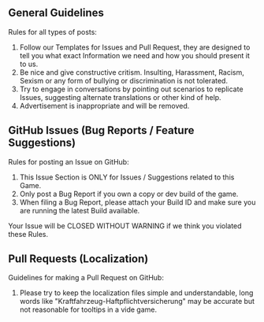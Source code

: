 ## General Guidelines

Rules for all types of posts:

1. Follow our Templates for Issues and Pull Request, they are designed to tell you what exact Information we need and how you should present it to us.
2. Be nice and give constructive critism. Insulting, Harassment, Racism, Sexism or any form of bullying or discrimination is not tolerated.
3. Try to engage in conversations by pointing out scenarios to replicate Issues, suggesting alternate translations or other kind of help.
4. Advertisement is inappropriate and will be removed.

## GitHub Issues (Bug Reports / Feature Suggestions)

Rules for posting an Issue on GitHub:

1. This Issue Section is ONLY for Issues / Suggestions related to this Game.
2. Only post a Bug Report if you own a copy or dev build of the game.
3. When filing a Bug Report, please attach your Build ID and make sure you are running the latest Build available.

Your Issue will be CLOSED WITHOUT WARNING if we think you violated these Rules.

## Pull Requests (Localization)

Guidelines for making a Pull Request on GitHub:

1. Please try to keep the localization files simple and understandable, long words like "Kraftfahrzeug-Haftpflichtversicherung" may be accurate but not reasonable for tooltips in a vide game.
